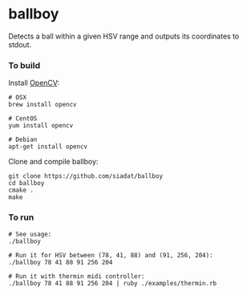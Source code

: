 # ballboy

Detects a ball within a given HSV range and outputs its coordinates to stdout.

### To build

Install [OpenCV][1]:

    # OSX
    brew install opencv

    # CentOS
    yum install opencv

    # Debian
    apt-get install opencv

Clone and compile ballboy:

    git clone https://github.com/siadat/ballboy
    cd ballboy
    cmake .
    make

### To run

    # See usage:
    ./ballboy

    # Run it for HSV between (78, 41, 88) and (91, 256, 204):
    ./ballboy 78 41 88 91 256 204

    # Run it with thermin midi controller:
    ./ballboy 78 41 88 91 256 204 | ruby ./examples/thermin.rb

[1]: http://docs.opencv.org/doc/tutorials/introduction/table_of_content_introduction/table_of_content_introduction.html
